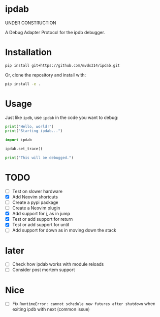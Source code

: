 # ipdab

UNDER CONSTRUCTION

A Debug Adapter Protocol for the ipdb debugger.

# Installation

```bash
pip install git+https://github.com/mvds314/ipdab.git
```

Or, clone the repository and install with:

```bash
pip install -e .
```

# Usage

Just like `ipdb`, use `ipdab` in the code you want to debug:

```python
print("Hello, world!")
print("Starting ipdab...")

import ipdab

ipdab.set_trace()

print("This will be debugged.")
```

# TODO

- [ ] Test on slower hardware
- [x] Add Neovim shortcuts
- [ ] Create a pypi package
- [ ] Create a Neovim plugin
- [x] Add support for j, as in jump
- [x] Test or add support for return
- [x] Test or add support for until
- [ ] Add support for down as in moving down the stack

# later

- [ ] Check how ipdab works with module reloads
- [ ] Consider post mortem support

# Nice

- [ ] Fix `RuntimeError: cannot schedule new futures after shutdown` when exiting ipdb with next (common issue)
